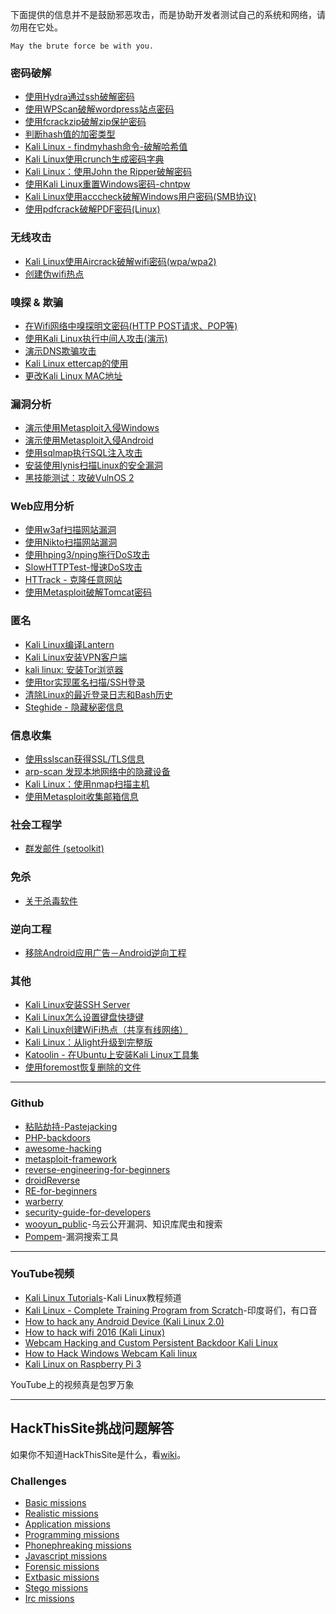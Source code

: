 下面提供的信息并不是鼓励邪恶攻击，而是协助开发者测试自己的系统和网络，请勿用在它处。

```
May the brute force be with you.
```

### 密码破解

* [使用Hydra通过ssh破解密码](http://topspeedsnail.com/kydra-crack-ssh-and-avoid-attack/)
* [使用WPScan破解wordpress站点密码](http://blog.topspeedsnail.com/archives/4228)
* [使用fcrackzip破解zip保护密码](http://topspeedsnail.com/fcrackzip-crack-zip-password/)
* [判断hash值的加密类型](http://topspeedsnail.com/identifier-hash-type/)
* [Kali Linux - findmyhash命令-破解哈希值](http://topspeedsnail.com/kali-linux-findmyhash/)
* [Kali Linux使用crunch生成密码字典](http://topspeedsnail.com/kali-linux-crunch-generation-wordlist/)
* [Kali Linux：使用John the Ripper破解密码](http://topspeedsnail.com/John-the-Ripper-learn/)
* [使用Kali Linux重置Windows密码-chntpw](http://topspeedsnail.com/hack-windows-passwd/)
* [Kali Linux使用acccheck破解Windows用户密码(SMB协议)](http://topspeedsnail.com/kali-linux-acccheck-crack-windows-passwd-smb/)
* [使用pdfcrack破解PDF密码(Linux)](http://topspeedsnail.com/crack-pdf-password-use-pdfcrack/)

### 无线攻击

* [Kali Linux使用Aircrack破解wifi密码(wpa/wpa2)](http://topspeedsnail.com/kali-linux-crack-wifi-wpa/)
* [创建伪wifi热点](http://topspeedsnail.com/fake-wifi-access-point-and-capture-all-data/)

### 嗅探 & 欺骗

* [在Wifi网络中嗅探明文密码(HTTP POST请求、POP等)](http://topspeedsnail.com/wireshark-hack-http-post-password/)
* [使用Kali Linux执行中间人攻击(演示)](http://topspeedsnail.com/kali-linux-preform-man-in-middle-attack/)
* [演示DNS欺骗攻击](http://topspeedsnail.com/DNS-spoofing-attack/)
* [Kali Linux ettercap的使用](http://topspeedsnail.com/kali-linux-ettercap-arp-spoof-attack/)
* [更改Kali Linux MAC地址](http://blog.topspeedsnail.com/archives/4387)

### 漏洞分析

* [演示使用Metasploit入侵Windows](http://topspeedsnail.com/kali-linux-n-hack-windows-xp/)
* [演示使用Metasploit入侵Android](http://topspeedsnail.com/kali-linux-metasploit-hack-android/)
* [使用sqlmap执行SQL注入攻击](http://topspeedsnail.com/sqlmap-injection-learn/)
* [安装使用lynis扫描Linux的安全漏洞](http://topspeedsnail.com/How-to-use-lynis-on-linux/)
* [黑技能测试：攻破VulnOS 2](http://topspeedsnail.com/hack-vulnos-for-test-your-skill/)

### Web应用分析

* [使用w3af扫描网站漏洞](http://topspeedsnail.com/use-w3af-scan-website-vulnerability/)
* [使用Nikto扫描网站漏洞](http://topspeedsnail.com/use-nikto-scan-vulnerabilities/)
* [使用hping3/nping施行DoS攻击](http://topspeedsnail.com/user-nping-hping3-dos/)
* [SlowHTTPTest-慢速DoS攻击](http://topspeedsnail.com/SlowHTTPTest-dos-attack/)
* [HTTrack - 克隆任意网站](http://topspeedsnail.com/httrack-clone-website/)
* [使用Metasploit破解Tomcat密码](http://topspeedsnail.com/crack-tomcat-password-use-metasploit/)

### 匿名

* [Kali Linux编译Lantern](http://blog.topspeedsnail.com/archives/4236)
* [Kali Linux安装VPN客户端](http://blog.topspeedsnail.com/archives/4242)
* [kali linux: 安装Tor浏览器](http://blog.topspeedsnail.com/archives/4577)
* [使用tor实现匿名扫描/SSH登录](http://topspeedsnail.com/use-tor-hide-your-ass/)
* [清除Linux的最近登录日志和Bash历史](http://topspeedsnail.com/clear-last-linux-login-log/)
* [Steghide - 隐藏秘密信息](http://topspeedsnail.com/steghide-hide-secret-message/)

### 信息收集

* [使用sslscan获得SSL/TLS信息](http://topspeedsnail.com/use-sslscan-get-ssl-info/)
* [arp-scan 发现本地网络中的隐藏设备](http://topspeedsnail.com/arp-scan-find-network-devices/)
* [Kali Linux：使用nmap扫描主机](http://topspeedsnail.com/kali-linux-npm-scan/)
* [使用Metasploit收集邮箱信息](http://topspeedsnail.com/metasploit-search-email-collector/)

### 社会工程学

* [群发邮件 (setoolkit)](http://topspeedsnail.com/send-mess-email-setoolkit/)

### 免杀

* [关于杀毒软件](http://topspeedsnail.com/antivirus-software-working/)

### 逆向工程

* [移除Android应用广告－Android逆向工程](http://topspeedsnail.com/android-reversing-remove-ad/)

### 其他

* [Kali Linux安装SSH Server](http://topspeedsnail.com/kali-linux-enable-ssh-server/)
* [Kali Linux怎么设置键盘快捷键](http://blog.topspeedsnail.com/archives/4452)
* [Kali Linux创建WiFi热点（共享有线网络）](http://blog.topspeedsnail.com/archives/4617)
* [Kali Linux：从light升级到完整版](http://blog.topspeedsnail.com/archives/4220)
* [Katoolin - 在Ubuntu上安装Kali Linux工具集](http://blog.topspeedsnail.com/archives/4498)
* [使用foremost恢复删除的文件](http://topspeedsnail.com/foremost-recover-del-file/)

***

### Github

* [粘贴劫持-Pastejacking](https://github.com/dxa4481/Pastejacking)
* [PHP-backdoors](https://github.com/bartblaze/PHP-backdoors)
* [awesome-hacking](https://github.com/carpedm20/awesome-hacking)
* [metasploit-framework](https://github.com/rapid7/metasploit-framework)
* [reverse-engineering-for-beginners](https://github.com/veficos/reverse-engineering-for-beginners)
* [droidReverse](https://github.com/Juude/droidReverse)
* [RE-for-beginners](https://github.com/dennis714/RE-for-beginners)
* [warberry](https://github.com/secgroundzero/warberry)
* [security-guide-for-developers](https://github.com/FallibleInc/security-guide-for-developers)
* [wooyun_public](https://github.com/hanc00l/wooyun_public)-乌云公开漏洞、知识库爬虫和搜索 
* [Pompem](https://github.com/rfunix/Pompem)-漏洞搜索工具

***

### YouTube视频

* [Kali Linux Tutorials](https://www.youtube.com/user/kalinuxx)-Kali Linux教程频道
* [Kali Linux - Complete Training Program from Scratch](https://www.youtube.com/watch?v=fB3DI48MNno&list=PLnjNR4-S-EVqfJWovxEJyb7I0IOkKkoYM)-印度哥们，有口音
* [How to hack any Android Device (Kali Linux 2.0)](https://www.youtube.com/watch?v=hDsdpbAWrKA)
* [How to hack wifi 2016 (Kali Linux)](https://www.youtube.com/watch?v=Fynh7oP9Lio)
* [Webcam Hacking and Custom Persistent Backdoor Kali Linux](https://www.youtube.com/watch?v=PJevd038pHY)
* [How to Hack Windows Webcam Kali linux](https://www.youtube.com/watch?v=UMbxaUUTBwU)
* [Kali Linux on Raspberry Pi 3](https://www.youtube.com/watch?v=6xXnUGR_e4E)

YouTube上的视频真是包罗万象

***

## HackThisSite挑战问题解答

如果你不知道HackThisSite是什么，看[wiki](https://en.wikipedia.org/wiki/HackThisSite)。

### Challenges

* [Basic missions](https://github.com/tiancode/start-learn-kali-linux/blob/master/hackthissite/Basic.md)
* [Realistic missions](https://github.com/tiancode/start-learn-kali-linux/blob/master/hackthissite/Realistic.md)
* [Application missions](https://github.com/tiancode/start-learn-kali-linux/blob/master/hackthissite/Application.md)
* [Programming missions](https://github.com/tiancode/start-learn-kali-linux/blob/master/hackthissite/Programming.md)
* [Phonephreaking missions](https://github.com/tiancode/start-learn-kali-linux/blob/master/hackthissite/Phonephreaking.md)
* [Javascript missions](https://github.com/tiancode/start-learn-kali-linux/blob/master/hackthissite/Javascript.md)
* [Forensic missions](https://github.com/tiancode/start-learn-kali-linux/blob/master/hackthissite/Forensic.md)
* [Extbasic missions](https://github.com/tiancode/start-learn-kali-linux/blob/master/hackthissite/Extbasic.md)
* [Stego missions](https://github.com/tiancode/start-learn-kali-linux/blob/master/hackthissite/Stego.md)
* [Irc missions](https://github.com/tiancode/start-learn-kali-linux/blob/master/hackthissite/Irc.md)
